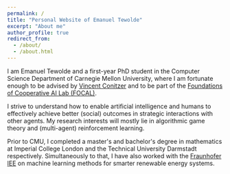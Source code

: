```yaml
---
permalink: /
title: "Personal Website of Emanuel Tewolde"
excerpt: "About me"
author_profile: true
redirect_from: 
  - /about/
  - /about.html
---
```


I am Emanuel Tewolde and a first-year PhD student in the Computer Science Department of Carnegie Mellon University, where I am fortunate enough to be advised by [Vincent Conitzer](http://www.cs.cmu.edu/~conitzer/) and to be part of the [Foundations of Cooperative AI Lab (FOCAL)](http://www.cs.cmu.edu/~focal/). 

I strive to understand how to enable artificial intelligence and humans to effectively achieve better (social) outcomes in strategic interactions with other agents. My research interests will mostly lie in algorithmic game theory and (multi-agent) reinforcement learning. 

Prior to CMU, I completed a master's and bachelor's degree in mathematics at Imperial College London and the Technical University Darmstadt respectively. Simultaneously to that, I have also worked with the [Fraunhofer IEE](https://www.iee.fraunhofer.de/en.html) on machine learning methods for smarter renewable energy systems.

